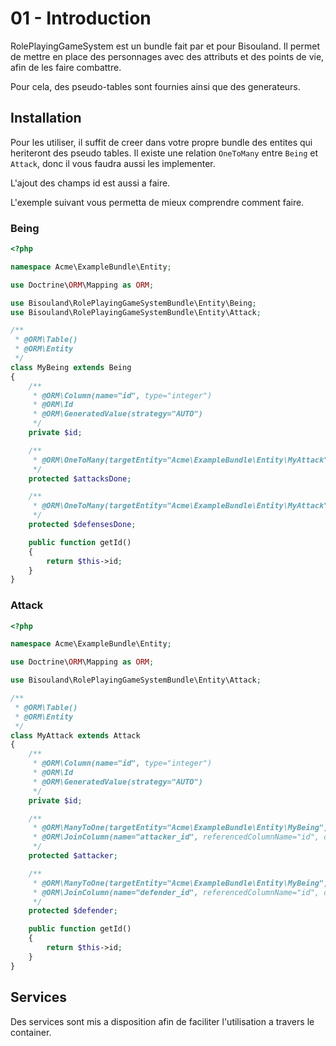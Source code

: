 # 01 - Introduction

RolePlayingGameSystem est un bundle fait par et pour Bisouland.
Il permet de mettre en place des personnages avec des attributs et des points
de vie, afin de les faire combattre.

Pour cela, des pseudo-tables sont fournies ainsi que des generateurs.

## Installation

Pour les utiliser, il suffit de creer dans votre propre bundle
des entites qui heriteront des pseudo tables. Il existe une relation `OneToMany`
entre `Being` et `Attack`, donc il vous faudra aussi les implementer.

L'ajout des champs id est aussi a faire.

L'exemple suivant vous permetta de mieux comprendre comment faire.

### Being

```php
<?php

namespace Acme\ExampleBundle\Entity;

use Doctrine\ORM\Mapping as ORM;

use Bisouland\RolePlayingGameSystemBundle\Entity\Being;
use Bisouland\RolePlayingGameSystemBundle\Entity\Attack;

/**
 * @ORM\Table()
 * @ORM\Entity
 */
class MyBeing extends Being
{
    /**
     * @ORM\Column(name="id", type="integer")
     * @ORM\Id
     * @ORM\GeneratedValue(strategy="AUTO")
     */
    private $id;

    /**
     * @ORM\OneToMany(targetEntity="Acme\ExampleBundle\Entity\MyAttack", mappedBy="attacker")
     */
    protected $attacksDone;

    /**
     * @ORM\OneToMany(targetEntity="Acme\ExampleBundle\Entity\MyAttack", mappedBy="defender")
     */
    protected $defensesDone;

    public function getId()
    {
        return $this->id;
    }
}
```

### Attack

```php
<?php

namespace Acme\ExampleBundle\Entity;

use Doctrine\ORM\Mapping as ORM;

use Bisouland\RolePlayingGameSystemBundle\Entity\Attack;

/**
 * @ORM\Table()
 * @ORM\Entity
 */
class MyAttack extends Attack
{
    /**
     * @ORM\Column(name="id", type="integer")
     * @ORM\Id
     * @ORM\GeneratedValue(strategy="AUTO")
     */
    private $id;

    /**
     * @ORM\ManyToOne(targetEntity="Acme\ExampleBundle\Entity\MyBeing", inversedBy="attacksDone")
     * @ORM\JoinColumn(name="attacker_id", referencedColumnName="id", onDelete="CASCADE")
     */
    protected $attacker;

    /**
     * @ORM\ManyToOne(targetEntity="Acme\ExampleBundle\Entity\MyBeing", inversedBy="defensesDone")
     * @ORM\JoinColumn(name="defender_id", referencedColumnName="id", onDelete="CASCADE")
     */
    protected $defender;

    public function getId()
    {
        return $this->id;
    }
}
```

## Services

Des services sont mis a disposition afin de faciliter l'utilisation a travers
le container.
